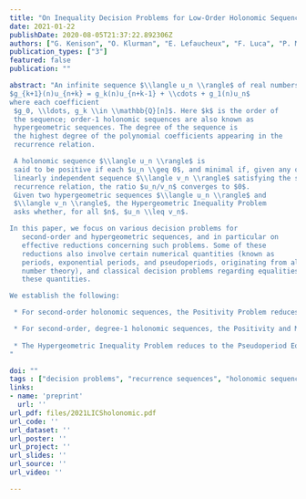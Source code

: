 ```yaml
---
title: "On Inequality Decision Problems for Low-Order Holonomic Sequences"
date: 2021-01-22
publishDate: 2020-08-05T21:37:22.892306Z
authors: ["G. Kenison", "O. Klurman", "E. Lefaucheux", "F. Luca", "P. Moree", "J. Ouaknine", "M. A. Whiteland", "J. Worrell"]
publication_types: ["3"]
featured: false
publication: ""

abstract: "An infinite sequence $\\langle u_n \\rangle$ of real numbers is holonomic if it satisfies a linear recurrence relation with polynomial coefficients:
$g_{k+1}(n)u_{n+k} = g_k(n)u_{n+k-1} + \\cdots + g_1(n)u_n$
where each coefficient
 $g_0, \\ldots, g_k \\in \\mathbb{Q}[n]$. Here $k$ is the order of
 the sequence; order-1 holonomic sequences are also known as
 hypergeometric sequences. The degree of the sequence is
 the highest degree of the polynomial coefficients appearing in the
 recurrence relation.

 A holonomic sequence $\\langle u_n \\rangle$ is 
 said to be positive if each $u_n \\geq 0$, and minimal if, given any other
 linearly independent sequence $\\langle v_n \\rangle$ satisfying the same
 recurrence relation, the ratio $u_n/v_n$ converges to $0$.
 Given two hypergeometric sequences $\\langle u_n \\rangle$ and
 $\\langle v_n \\rangle$, the Hypergeometric Inequality Problem
 asks whether, for all $n$, $u_n \\leq v_n$. 

In this paper, we focus on various decision problems for
   second-order and hypergeometric sequences, and in particular on
   effective reductions concerning such problems. Some of these
   reductions also involve certain numerical quantities (known as
   periods, exponential periods, and pseudoperiods, originating from algebraic geometry and
   number theory), and classical decision problems regarding equalities among
   these quantities.

We establish the following:

 * For second-order holonomic sequences, the Positivity Problem reduces to the Minimality Problem. 

 * For second-order, degree-1 holonomic sequences, the Positivity and Minimality Problems both reduce to the Equality Problems for exponential periods and pseudoperiods.
 
 * The Hypergeometric Inequality Problem reduces to the Pseudoperiod Equality Problem.
"

doi: ""
tags : ["decision problems", "recurrence sequences", "holonomic sequences", "minimal solutions", "Positivity Problem", "continued fractions", "special functions", "periods", "exponential periods"]
links:
- name: 'preprint'
  url: ''
url_pdf: files/2021LICSholonomic.pdf
url_code: ''
url_dataset: ''
url_poster: ''
url_project: ''
url_slides: ''
url_source: ''
url_video: ''

---
```




